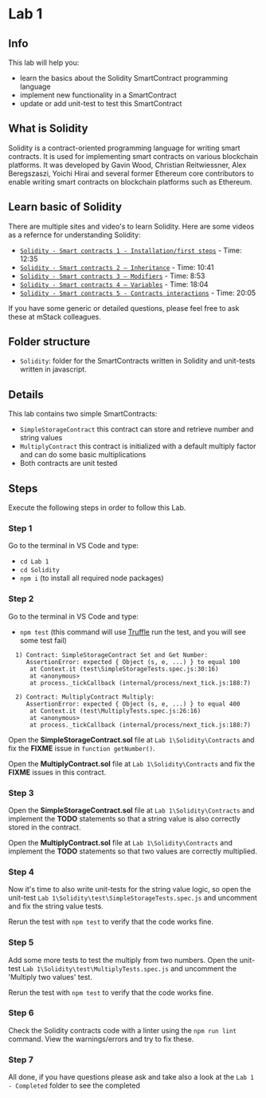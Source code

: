 # Lab 1

## Info

This lab will help you:

- learn the basics about the Solidity SmartContract programming language
- implement new functionality in a SmartContract
- update or add unit-test to test this SmartContract

## What is Solidity

Solidity is a contract-oriented programming language for writing smart contracts. It is used for implementing smart contracts on various blockchain platforms. It was developed by Gavin Wood, Christian Reitwiessner, Alex Beregszaszi, Yoichi Hirai and several former Ethereum core contributors to enable writing smart contracts on blockchain platforms such as Ethereum.

## Learn basic of Solidity

There are multiple sites and video's to learn Solidity. Here are some videos as a refernce for understanding Solidity:

- [`Solidity - Smart contracts 1 - Installation/first steps`](https://www.youtube.com/watch?v=9_coM_g7Dbg) - Time: 12:35
- [`Solidity - Smart contracts 2 – Inheritance`](https://www.youtube.com/watch?v=HAvDbKttijY) - Time: 10:41
- [`Solidity - Smart contracts 3 – Modifiers`](https://www.youtube.com/watch?v=FGnv8Vfu9bY) - Time: 8:53
- [`Solidity - Smart contracts 4 – Variables`](https://www.youtube.com/watch?v=n9yzr5ved_k) - Time: 18:04
- [`Solidity - Smart contracts 5 - Contracts interactions`](https://www.youtube.com/watch?v=m9Zb49RNGis) - Time: 20:05

If you have some generic or detailed questions, please feel free to ask these at mStack colleagues.

## Folder structure

- `Solidity`: folder for the SmartContracts written in Solidity and unit-tests written in javascript.

## Details

This lab contains two simple SmartContracts:

- `SimpleStorageContract` this contract can store and retrieve number and string values
- `MultiplyContract` this contract is initialized with a default multiply factor and can do some basic multiplications
- Both contracts are unit tested

## Steps

Execute the following steps in order to follow this Lab.

### Step 1

Go to the terminal in VS Code and type:

- `cd Lab 1`
- `cd Solidity`
- `npm i` (to install all required node packages)

### Step 2

Go to the terminal in VS Code and type:

- `npm test` (this command will use [Truffle](https://github.com/trufflesuite/truffle) run the test, and you will see some test fail)

``` x
  1) Contract: SimpleStorageContract Set and Get Number:
     AssertionError: expected { Object (s, e, ...) } to equal 100
      at Context.it (test\SimpleStorageTests.spec.js:30:16)
      at <anonymous>
      at process._tickCallback (internal/process/next_tick.js:188:7)

  2) Contract: MultiplyContract Multiply:
     AssertionError: expected { Object (s, e, ...) } to equal 400
      at Context.it (test\MultiplyTests.spec.js:26:16)
      at <anonymous>
      at process._tickCallback (internal/process/next_tick.js:188:7)
```

Open the **SimpleStorageContract.sol** file at `Lab 1\Solidity\Contracts` and fix the **FIXME** issue in `function getNumber()`.

Open the **MultiplyContract.sol** file at `Lab 1\Solidity\Contracts` and fix the **FIXME** issues in this contract.

### Step 3

Open the **SimpleStorageContract.sol** file at `Lab 1\Solidity\Contracts` and implement the **TODO** statements so that a string value is also correctly stored in the contract.

Open the **MultiplyContract.sol** file at `Lab 1\Solidity\Contracts` and implement the **TODO** statements so that two values are correctly multiplied.

### Step 4

Now it's time to also write unit-tests for the string value logic, so open the unit-test `Lab 1\Solidity\test\SimpleStorageTests.spec.js` and uncomment and fix the string value tests.

Rerun the test with `npm test` to verify that the code works fine.

### Step 5

Add some more tests to test the multiply from two numbers. Open the unit-test `Lab 1\Solidity\test\MultiplyTests.spec.js` and uncomment the 'Multiply two values' test.

Rerun the test with `npm test` to verify that the code works fine.

### Step 6

Check the Solidity contracts code with a linter using the `npm run lint` command. View the warnings/errors and try to fix these.

### Step 7

All done, if you have questions please ask and take also a look at the `Lab 1 - Completed` folder to see the completed